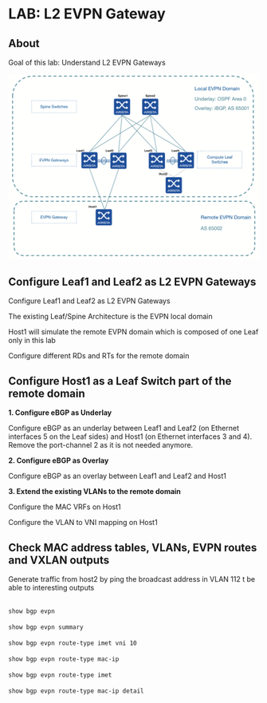 # LAB: L2 EVPN Gateway

## About

Goal of this lab: Understand L2 EVPN Gateways

![Lab Diagram](diagramEVPNGW.jpg)

## Configure Leaf1 and Leaf2 as L2 EVPN Gateways

Configure Leaf1 and Leaf2 as L2 EVPN Gateways

The existing Leaf/Spine Architecture is the EVPN local domain

Host1 will simulate the remote EVPN domain which is composed of one Leaf only in this lab

Configure different RDs and RTs for the remote domain



## Configure Host1 as a Leaf Switch part of the remote domain

__1. Configure eBGP as Underlay__

Configure eBGP as an underlay between Leaf1 and Leaf2 (on Ethernet interfaces 5 on the Leaf sides) and Host1 (on Ethernet interfaces 3 and 4). Remove the port-channel 2 as it is not needed anymore.


__2. Configure eBGP as Overlay__

Configure eBGP as an overlay between Leaf1 and Leaf2 and Host1


__3. Extend the existing VLANs to the remote domain__

Configure the MAC VRFs on Host1

Configure the VLAN to VNI mapping on Host1


## Check MAC address tables, VLANs, EVPN routes and VXLAN outputs

Generate traffic from host2 by ping the broadcast address in VLAN 112 t be able to interesting outputs

```cli

show bgp evpn

show bgp evpn summary

show bgp evpn route-type imet vni 10

show bgp evpn route-type mac-ip

show bgp evpn route-type imet

show bgp evpn route-type mac-ip detail

```